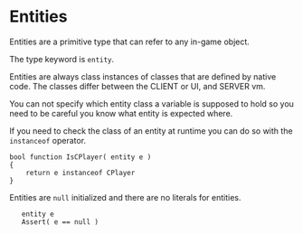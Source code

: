 # Entities

Entities are a primitive type that can refer to any in-game object.

The type keyword is `entity`.

Entities are always class instances of classes that are defined by native code. The classes differ between the CLIENT or UI, and SERVER vm.

You can not specify which entity class a variable is supposed to hold so you need to be careful you know what entity is expected where.

If you need to check the class of an entity at runtime you can do so with the `instanceof` operator.

```squirrel
bool function IsCPlayer( entity e )
{
    return e instanceof CPlayer
}
```

Entities are `null` initialized and there are no literals for entities.

```squirrel
   entity e
   Assert( e == null )
```
